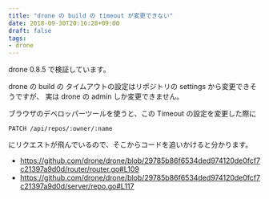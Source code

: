 ```yaml
---
title: "drone の build の timeout が変更できない"
date: 2018-09-30T20:16:28+09:00
draft: false
tags:
- drone
---
```


drone 0.8.5 で検証しています。

drone の build の タイムアウトの設定はリポジトリの settings から変更できそうですが、
実は drone の admin しか変更できません。

ブラウザのデベロッパーツールを使うと、この Timeout の設定を変更した際に

```
PATCH /api/repos/:owner/:name
```

にリクエストが飛んでいるので、そこからコードを追いかけると分かります。

* https://github.com/drone/drone/blob/29785b86f6534ded974120de0fcf7c21397a9d0d/router/router.go#L109
* https://github.com/drone/drone/blob/29785b86f6534ded974120de0fcf7c21397a9d0d/server/repo.go#L117

